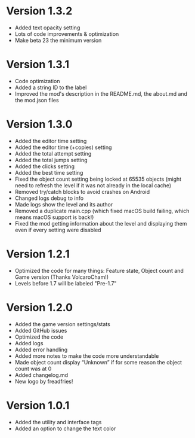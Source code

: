 # Version 1.3.2
- Added text opacity setting
- Lots of code improvements & optimization
- Make beta 23 the minimum version

# Version 1.3.1
- Code optimization
- Added a string ID to the label
- Improved the mod's description in the README.md, the about.md and the mod.json files

# Version 1.3.0
- Added the editor time setting
- Added the editor time (+copies) setting
- Added the total attempt setting
- Added the total jumps setting
- Added the clicks setting
- Added the best time setting
- Fixed the object count setting being locked at 65535 objects (might need to refresh the level if it was not already in the local cache)
- Removed try/catch blocks to avoid crashes on Android
- Changed logs debug to info
- Made logs show the level and its author
- Removed a duplicate main.cpp (which fixed macOS build failing, which means macOS support is back!)
- Fixed the mod getting information about the level and displaying them even if every setting were disabled

# Version 1.2.1
- Optimized the code for many things: Feature state, Object count and Game version (Thanks VolcaroCham!)
- Levels before 1.7 will be labeled "Pre-1.7"

# Version 1.2.0
- Added the game version settings/stats
- Added GitHub issues
- Optimized the code
- Added logs
- Added error handling
- Added more notes to make the code more understandable
- Made object count display “Unknown” if for some reason the object count was at 0
- Added changelog.md
- New logo by freadfries!

# Version 1.0.1
- Added the utility and interface tags
- Added an option to change the text color